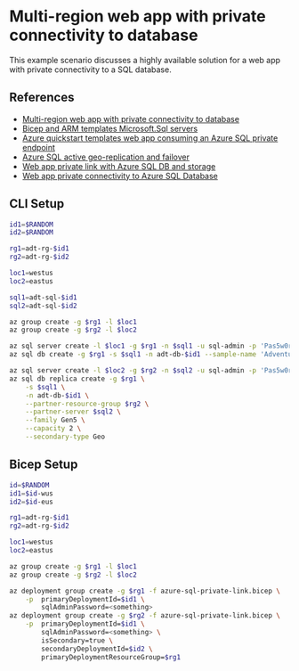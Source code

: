 # Multi-region web app with private connectivity to database

This example scenario discusses a highly available solution for a web app with private connectivity to a SQL database.

## References

* [Multi-region web app with private connectivity to database](https://docs.microsoft.com/en-us/azure/architecture/example-scenario/sql-failover/app-service-private-sql-multi-region)
* [Bicep and ARM templates Microsoft.Sql servers](https://docs.microsoft.com/en-us/azure/templates/microsoft.sql/servers?tabs=bicep)
* [Azure quickstart templates web app consuming an Azure SQL private endpoint](https://github.com/Azure/azure-quickstart-templates/tree/master/demos/private-endpoint-sql-from-appservice)
* [Azure SQL active geo-replication and failover](https://docs.microsoft.com/en-us/azure/azure-sql/database/active-geo-replication-configure-portal?view=azuresql&tabs=azure-cli)
* [Web app private link with Azure SQL DB and storage](https://azure.microsoft.com/en-gb/resources/templates/web-app-regional-vnet-private-endpoint-sql-storage/)
* [Web app private connectivity to Azure SQL Database](https://docs.microsoft.com/en-us/azure/architecture/example-scenario/private-web-app/private-web-app#deploy-this-scenario)

## CLI Setup

```sh
id1=$RANDOM
id2=$RANDOM

rg1=adt-rg-$id1
rg2=adt-rg-$id2

loc1=westus
loc2=eastus

sql1=adt-sql-$id1
sql2=adt-sql-$id2

az group create -g $rg1 -l $loc1
az group create -g $rg2 -l $loc2

az sql server create -l $loc1 -g $rg1 -n $sql1 -u sql-admin -p 'Pas5w0rd1234'
az sql db create -g $rg1 -s $sql1 -n adt-db-$id1 --sample-name 'AdventureWorksLT'

az sql server create -l $loc2 -g $rg2 -n $sql2 -u sql-admin -p 'Pas5w0rd1234'
az sql db replica create -g $rg1 \
    -s $sql1 \
    -n adt-db-$id1 \
    --partner-resource-group $rg2 \
    --partner-server $sql2 \
    --family Gen5 \
    --capacity 2 \
    --secondary-type Geo
```

## Bicep Setup

```sh
id=$RANDOM
id1=$id-wus
id2=$id-eus

rg1=adt-rg-$id1
rg2=adt-rg-$id2

loc1=westus
loc2=eastus

az group create -g $rg1 -l $loc1
az group create -g $rg2 -l $loc2

az deployment group create -g $rg1 -f azure-sql-private-link.bicep \
    -p  primaryDeploymentId=$id1 \
        sqlAdminPassword=<something>
az deployment group create -g $rg2 -f azure-sql-private-link.bicep \
    -p  primaryDeploymentId=$id1 \
        sqlAdminPassword=<something> \
        isSecondary=true \
        secondaryDeploymentId=$id2 \
        primaryDeploymentResourceGroup=$rg1
```
